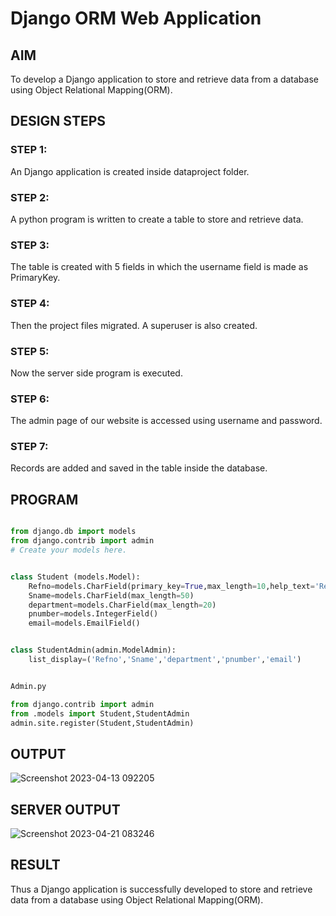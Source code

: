 # Django ORM Web Application

## AIM
To develop a Django application to store and retrieve data from a database using Object Relational Mapping(ORM).

## DESIGN STEPS

### STEP 1:

An Django application is created inside dataproject folder.

### STEP 2:

A python program is written to create a table to store and retrieve data.

### STEP 3:

The table is created with 5 fields in which the username field is made as PrimaryKey.

### STEP 4:

Then the project files migrated. A superuser is also created.

### STEP 5:

Now the server side program is executed.

### STEP 6:

The admin page of our website is accessed using username and password.

### STEP 7:

Records are added and saved in the table inside the database.


## PROGRAM

```Model.py

from django.db import models
from django.contrib import admin
# Create your models here.


class Student (models.Model):
    Refno=models.CharField(primary_key=True,max_length=10,help_text='Refno')
    Sname=models.CharField(max_length=50)
    department=models.CharField(max_length=20)
    pnumber=models.IntegerField()
    email=models.EmailField()


class StudentAdmin(admin.ModelAdmin):
    list_display=('Refno','Sname','department','pnumber','email')


Admin.py

from django.contrib import admin
from .models import Student,StudentAdmin
admin.site.register(Student,StudentAdmin)
```



## OUTPUT
![Screenshot 2023-04-13 092205](https://user-images.githubusercontent.com/121165938/232828450-545b054a-3873-4643-a442-0111ce91a3f2.png)

## SERVER OUTPUT
![Screenshot 2023-04-21 083246](https://user-images.githubusercontent.com/121165938/233530823-1c90f277-d8e6-4259-8566-66c158a423a1.png)




## RESULT

Thus a Django application is successfully developed to store and retrieve data from a database using Object Relational Mapping(ORM).
